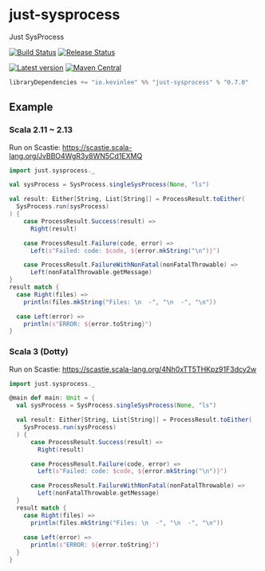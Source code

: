 # just-sysprocess

Just SysProcess

[![Build Status](https://github.com/Kevin-Lee/just-sysprocess/workflows/Build-All/badge.svg)](https://github.com/Kevin-Lee/just-sysprocess/actions?workflow=Build-All)
[![Release Status](https://github.com/Kevin-Lee/just-sysprocess/workflows/Release/badge.svg)](https://github.com/Kevin-Lee/just-sysprocess/actions?workflow=Release)

[![Latest version](https://index.scala-lang.org/kevin-lee/just-sysprocess/latest.svg)](https://index.scala-lang.org/kevin-lee/just-sysprocess)
[![Maven Central](https://maven-badges.herokuapp.com/maven-central/io.kevinlee/just-sysprocess_2.13/badge.svg)](https://search.maven.org/artifact/io.kevinlee/just-sysprocess_2.13)


```scala
libraryDependencies += "io.kevinlee" %% "just-sysprocess" % "0.7.0"
```

## Example

### Scala 2.11 ~ 2.13
Run on Scastie: https://scastie.scala-lang.org/JvBBO4WgR3y8WN5Cd1EXMQ
```scala
import just.sysprocess._

val sysProcess = SysProcess.singleSysProcess(None, "ls")

val result: Either[String, List[String]] = ProcessResult.toEither(
  SysProcess.run(sysProcess)
) {
    case ProcessResult.Success(result) =>
      Right(result)

    case ProcessResult.Failure(code, error) =>
      Left(s"Failed: code: $code, ${error.mkString("\n")}")

    case ProcessResult.FailureWithNonFatal(nonFatalThrowable) =>
      Left(nonFatalThrowable.getMessage)
}
result match {
  case Right(files) =>
    println(files.mkString("Files: \n  -", "\n  -", "\n"))

  case Left(error) =>
    println(s"ERROR: ${error.toString}")
}
```

### Scala 3 (Dotty) 
Run on Scastie: https://scastie.scala-lang.org/4Nh0xTT5THKpz91F3dcy2w

```scala
import just.sysprocess._

@main def main: Unit = {
  val sysProcess = SysProcess.singleSysProcess(None, "ls")

  val result: Either[String, List[String]] = ProcessResult.toEither(
    SysProcess.run(sysProcess)
  ) {
      case ProcessResult.Success(result) =>
        Right(result)

      case ProcessResult.Failure(code, error) =>
        Left(s"Failed: code: $code, ${error.mkString("\n")}")

      case ProcessResult.FailureWithNonFatal(nonFatalThrowable) =>
        Left(nonFatalThrowable.getMessage)
  }
  result match {
    case Right(files) =>
      println(files.mkString("Files: \n  -", "\n  -", "\n"))
    
    case Left(error) =>
      println(s"ERROR: ${error.toString}")
  }
}
```
